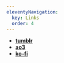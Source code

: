 ```yaml
---
eleventyNavigation:
  key: Links
  order: 4
---
```


- [**tumblr**](https://www.tumblr.com/les-tigres-de-papier)
- [**ao3**](https://archiveofourown.org/users/lestigres/pseuds/lestigres)
- [**ko-fi**](https://ko-fi.com/lestigres)
